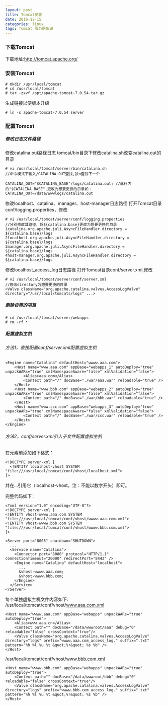 ```yaml
---
layout: post
title: Tomcat安装
date: 2016-12-15
categories: linux
tags: Tomcat 服务器架设
---
```


### 下载Tomcat
下载地址:http://tomcat.apache.org/

### 安装Tomcat

```
# mkdir /usr/local/tomcat
# cd /usr/local/tomcat
# tar -zxvf /opt/apache-tomcat-7.0.54.tar.gz
```

生成链接以便版本升级

```
# ln -s apache-tomcat-7.0.54 server
```

### 配置Tomcat

##### 修改日志文件路径

修改catalina.out路径日志
tomcat/bin目录下修改catalina.sh改变catalina.out的目录

```
# vi /usr/local/tomcat/server/bin/catalina.sh
//命令模式下输入/CATALINA_OUT查找,按n查找下一个

CATALINA_OUT="$CATALINA_BASE"/logs/catalina.out; //此行内的"$CATALINA_BASE",更改为想要更换的目录如：CATALINA_OUT=/data/wwwlogs/catalina.out

```

修改localhost、catalina、manager、host-manager日志路径
打开Tomcat目录conf/logging.properties，修改

```
# vi /usr/local/tomcat/server/conf/logging.properties
//分别修改其路径，将${catalina.base}更改为想要更换的目录
1catalina.org.apache.juli.AsyncFileHandler.directory = ${catalina.base}/logs
2localhost.org.apache.juli.AsyncFileHandler.directory = ${catalina.base}/logs
3manager.org.apache.juli.AsyncFileHandler.directory = ${catalina.base}/logs
4host-manager.org.apache.juli.AsyncFileHandler.directory = ${catalina.base}/logs
```

修改localhost_access_log日志路径
打开Tomcat目录conf/server.xml,修改

```
# vi /usr/local/tomcat/server/conf/server.xml
//修改directory为想要更换的目录
<Valve className="org.apache.catalina.valves.AccessLogValve" directory="/usr/local/tomcats/logs" ...>
```

##### 删除自带的项目

```
# cd /usr/local/tomcat/server/webapps
# rm -rf *
```


##### 配置虚拟主机
###### 方法1，直接配置conf/server.xml配置虚拟主机

```
<Engine name="Catalina" defaultHost="wwww.aaa.com">
    <Host name="www.aaa.com" appBase="webapps_1" autoDeploy="true" unpackWARs="true" xmlNamespaceAware="false" xmlValidation="false">
        <Alias>aaa.com</Alias>
        <Context path="/" docBase="./war/aaa.war" reloadable="true" />
    </Host>
    <Host name="www.bbb.com" appBase="webapps_2" autoDeploy="true" unpackWARs="true" xmlNamespaceAware="false" xmlValidation="false">
        <Context path="/" docBase="./war/bbb.war" reloadable="true" />
    </Host>
    <Host name="www.ccc.com" appBase="webapps_3" autoDeploy="true" unpackWARs="true" xmlNamespaceAware="false" xmlValidation="false">
        <Context path="/" docBase="./war/ccc.war" reloadable="true" />
    </Host>
</Engine>
```

###### 方法2，conf/server.xml引入子文件配置虚拟主机
在<server>元素前添加如下格式：

```
<!DOCTYPE server-xml [
  <!ENTITY localhost-vhost SYSTEM "file:///usr/local/tomcat/conf/vhost/localhost.xml">
]>
```

并在<Engine>...</Engine>引用它（localhost-vhost，注：不能以数字开头）即可。

完整代码如下：

```
<?xml version="1.0" encoding="UTF-8"?>
<!DOCTYPE server-xml [
<!ENTITY vhost-wwww.aaa.com SYSTEM "file:///usr/local/tomcat/conf/vhost/wwww.aaa.com.xml">
<!ENTITY vhost-wwww.bbb.com SYSTEM "file:///usr/local/tomcat/conf/vhost/wwww.bbb.com.xml">
]>

<Server port="8005" shutdown="SHUTDOWN">
  ...
  <Service name="Catalina">
    <Connector port="8080" protocol="HTTP/1.1" connectionTimeout="20000" redirectPort="8443" />
    <Engine name="Catalina" defaultHost="localhost">
      ...
      &vhost-wwww.aaa.com;
      &vhost-wwww.bbb.com;
    </Engine>
  </Service>
</Server>
```

每个单独虚拟主机文件内容如下:
/usr/local/tomcat/conf/vhost/www.aaa.com.xml

```
<Host name="wwww.aaa.com" appBase="webapps" unpackWARs="true" autoDeploy="true">
    <Alias>www.aaa.cn</Alias>
    <Context path="" docBase="/data/wwwroot/aaa" debug="0" reloadable="false" crossContext="true"/>
    <Valve className="org.apache.catalina.valves.AccessLogValve" directory="logs" prefix="wwww.aaa.com_access_log." suffix=".txt" pattern="%h %l %u %t &quot;%r&quot; %s %b" />
</Host>
```

/usr/local/tomcat/conf/vhost/www.bbb.com.xml

```
<Host name="wwww.bbb.com" appBase="webapps" unpackWARs="true" autoDeploy="true">
    <Context path="" docBase="/data/wwwroot/bbb" debug="0" reloadable="false" crossContext="true"/>
    <Valve className="org.apache.catalina.valves.AccessLogValve" directory="logs" prefix="wwww.bbb.com_access_log." suffix=".txt" pattern="%h %l %u %t &quot;%r&quot; %s %b" />
</Host>
```


